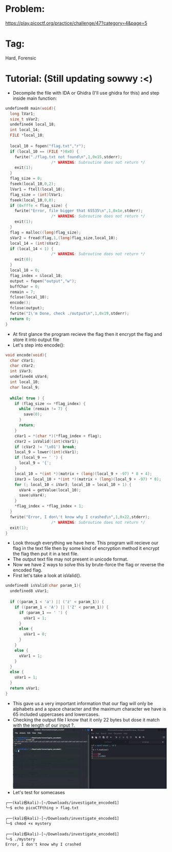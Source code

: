 # Problem:
https://play.picoctf.org/practice/challenge/47?category=4&page=5

# Tag: 
Hard, Forensic

# Tutorial: (Still updating sowwy :<)
  - Decompile the file with IDA or Ghidra (I'll use ghidra for this) and step inside main function:
```C
undefined8 main(void){
  long lVar1;
  size_t sVar2;
  undefined4 local_18;
  int local_14;
  FILE *local_10;
  
  local_10 = fopen("flag.txt","r");
  if (local_10 == (FILE *)0x0) {
    fwrite("./flag.txt not found\n",1,0x15,stderr);
                    /* WARNING: Subroutine does not return */
    exit(1);
  }
  flag_size = 0;
  fseek(local_10,0,2);
  lVar1 = ftell(local_10);
  flag_size = (int)lVar1;
  fseek(local_10,0,0);
  if (0xfffe < flag_size) {
    fwrite("Error, file bigger that 65535\n",1,0x1e,stderr);
                    /* WARNING: Subroutine does not return */
    exit(1);
  }
  flag = malloc((long)flag_size);
  sVar2 = fread(flag,1,(long)flag_size,local_10);
  local_14 = (int)sVar2;
  if (local_14 < 1) {
                    /* WARNING: Subroutine does not return */
    exit(0);
  }
  local_18 = 0;
  flag_index = &local_18;
  output = fopen("output","w");
  buffChar = 0;
  remain = 7;
  fclose(local_10);
  encode();
  fclose(output);
  fwrite("I\'m Done, check ./output\n",1,0x19,stderr);
  return 0;
}
```
  - At first glance the program recieve the flag then it encrypt the flag and store it into output file
  - Let's step into encode():
```C
void encode(void){
  char cVar1;
  char cVar2;
  int iVar3;
  undefined4 uVar4;
  int local_10;
  char local_9;
  
  while( true ) {
    if (flag_size <= *flag_index) {
      while (remain != 7) {
        save(0);
      }
      return;
    }
    cVar1 = *(char *)(*flag_index + flag);
    cVar2 = isValid((int)cVar1);
    if (cVar2 != '\x01') break;
    local_9 = lower((int)cVar1);
    if (local_9 == ' ') {
      local_9 = '{';
    }
    local_10 = *(int *)(matrix + (long)(local_9 + -97) * 8 + 4);
    iVar3 = local_10 + *(int *)(matrix + (long)(local_9 + -97) * 8);
    for (; local_10 < iVar3; local_10 = local_10 + 1) {
      uVar4 = getValue(local_10);
      save(uVar4);
    }
    *flag_index = *flag_index + 1;
  }
  fwrite("Error, I don\'t know why I crashed\n",1,0x22,stderr);
                    /* WARNING: Subroutine does not return */
  exit(1);
}
```
- Look through everything we have here. This program will recieve our flag in the text file then by some kind of encryption method it encrypt the flag then put it in a text file.
- The output text file may not present in unicode format.
- Now we have 2 ways to solve this by brute-force the flag or reverse the encoded flag.
- First let's take a look at isValid().
```C
undefined8 isValid(char param_1){
  undefined8 uVar1;
  
  if ((param_1 < 'a') || ('z' < param_1)) {
    if ((param_1 < 'A') || ('Z' < param_1)) {
      if (param_1 == ' ') {
        uVar1 = 1;
      }
      else {
        uVar1 = 0;
      }
    }
    else {
      uVar1 = 1;
    }
  }
  else {
    uVar1 = 1;
  }
  return uVar1;
}
```
  - This gave us a very important information that our flag will only be alphabets and a space character and the maximum character we have is 65 included uppercases and lowercases.
  - Checking the output file I know that it only 22 bytes but dose it match with the length of our input ?.
![alt text](https://github.com/sp4rkl33/CTF/blob/main/Forensic/investigate_encoded%201/Unti111tled.png)
  - Let's test for somecases
```terminal
┌──(kali㉿kali)-[~/Downloads/investigate_encoded1]
└─$ echo picoCTFthing > flag.txt 
                                                                             
┌──(kali㉿kali)-[~/Downloads/investigate_encoded1]
└─$ chmod +x mystery
                                                                             
┌──(kali㉿kali)-[~/Downloads/investigate_encoded1]
└─$ ./mystery 
Error, I don't know why I crashed
```
